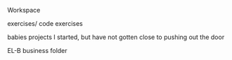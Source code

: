 Workspace


exercises/ 
	code exercises

babies
	projects I started, but have not gotten close to pushing out the door

EL-B
	business folder

